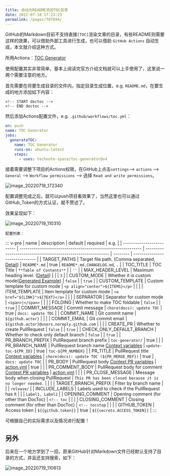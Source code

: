 ```yaml
---
title: 自动为README添加TOC目录
date: 2022-07-18 17:23:23
permalink: /pages/f07694/
---
```


GitHub的Markdown目前不支持直接`[TOC]`渲染文章的目录，有些README则需要这样的效果，可以借助外部工具进行生成，也可以借助 `GitHub Actions` 自动生成，本文就介绍这种方式。

所用Actions：[TOC Generator](https://github.com/marketplace/actions/toc-generator)

使用配置其实非常简单，基本上阅读完官方介绍文档就可以上手使用了，这里说一两个需要注意的地方。

首先需要在将要生成目录的文件内，指定目录生成位置，e.g. `README.md`，在要生成的地方添加如下内容：

```
<!-- START doctoc -->
<!-- END doctoc -->
```

然后添加Actions配置文件，e.g. `.github/workflows/toc.yml`：

```yml
on: push
name: TOC Generator
jobs:
  generateTOC:
    name: TOC Generator
    runs-on: ubuntu-latest
    steps:
      - uses: technote-space/toc-generator@v4
```

接着需要调整下项目的Actions权限，在GitHub上点击`settings`--> `actions` --> `General` --> `Workflow permissions` --> 选择 `Read and write permissions`。

![image_20220718_172340](https://cdn.staticaly.com/gh/eryajf/tu/main/img/image_20220718_172340.png)

配置调整完成之后，就可以push项目看效果了，当然这里也可以通过GitHub_Token的方式认证，就不赘述了。

效果呈现如下：

![image_20220719_110310](https://cdn.staticaly.com/gh/eryajf/tu/main/img/image_20220719_110310.png)

`配置列表：`

::: v-pre
| name                      | description                                                  | default                                                      | required | e.g.                           |
| ------------------------- | ------------------------------------------------------------ | ------------------------------------------------------------ | -------- | ------------------------------ |
| TARGET_PATHS              | Target file path. (Comma separated, [Detail](https://github.com/thlorenz/doctoc#adding-toc-to-individual-files)) | `README*.md`                                                 | true     | `README*.md,CHANGELOG.md`, `.` |
| TOC_TITLE                 | TOC Title                                                    | `**Table of Contents**`                                      |          | `''`                           |
| MAX_HEADER_LEVEL          | Maximum heading level. ([Detail](https://github.com/thlorenz/doctoc#specifying-a-maximum-heading-level-for-toc-entries)) |                                                              |          | `3`                            |
| CUSTOM_MODE               | Whether it is custom mode([Generated Example](https://github.com/technote-space/toc-generator/blob/main/samples/README.horizontal.md)) | `false`                                                      |          | `true`                         |
| CUSTOM_TEMPLATE           | Custom template for custom mode                              | `<p align="center">${ITEMS}</p>`                             |          |                                |
| ITEM_TEMPLATE             | Item template for custom mode                                | `<a href="${LINK}">${TEXT}</a>`                              |          |                                |
| SEPARATOR                 | Separator for custom mode                                    | `<span>|</span>`                                             |          |                                |
| FOLDING                   | Whether to make TOC foldable                                 | `false`                                                      |          | `true`                         |
| COMMIT_MESSAGE            | Commit message                                               | `chore(docs): update TOC`                                    | true     | `docs: update TOC`             |
| COMMIT_NAME               | Git commit name                                              | `${github.actor}`                                            |          |                                |
| COMMIT_EMAIL              | Git commit email                                             | `${github.actor}@users.noreply.github.com`                   |          |                                |
| CREATE_PR                 | Whether to create PullRequest                                | `false`                                                      |          | `true`                         |
| CHECK_ONLY_DEFAULT_BRANCH | Whether to check only default branch                         | `false`                                                      |          | `true`                         |
| PR_BRANCH_PREFIX          | PullRequest branch prefix                                    | `toc-generator/`                                             | true     |                                |
| PR_BRANCH_NAME            | PullRequest branch name [Context variables](https://github.com/marketplace/actions/toc-generator#context-variables) | `update-toc-${PR_ID}`                                        | true     | `toc-${PR_NUMBER}`             |
| PR_TITLE                  | PullRequest title [Context variables](https://github.com/marketplace/actions/toc-generator#context-variables) | `chore(docs): update TOC (${PR_MERGE_REF})`                  | true     | `docs: update TOC`             |
| PR_BODY                   | PullRequest body [Context PR variables](https://github.com/marketplace/actions/toc-generator#context-pr-variables) | [action.yml](https://github.com/technote-space/toc-generator/blob/main/action.yml) | true     |                                |
| PR_COMMENT_BODY           | PullRequest body for comment [Context PR variables](https://github.com/marketplace/actions/toc-generator#context-pr-variables) | [action.yml](https://github.com/technote-space/toc-generator/blob/main/action.yml) |          |                                |
| PR_CLOSE_MESSAGE          | Message body when closing PullRequest                        | `This PR has been closed because it is no longer needed.`    |          |                                |
| TARGET_BRANCH_PREFIX      | Filter by branch name                                        |                                                              |          | `release/`                     |
| INCLUDE_LABELS            | Labels used to check if the PullRequest has it               |                                                              |          | `Label1, Label2`               |
| OPENING_COMMENT           | Opening comment (for other than DocToc)                      | `<!-- toc`                                                   |          |                                |
| CLOSING_COMMENT           | Closing comment (for other than DocToc)                      | `<!-- tocstop`                                               |          |                                |
| GITHUB_TOKEN              | Access token                                                 | `${{github.token}}`                                          | true     | `${{secrets.ACCESS_TOKEN}}`    |
:::


可根据自己的实际需求以及情况进行配置！

## 另外

后来在一个地方学到了一招，原来GitHub针对Markdown文件已经默认支持了目录的方式，并且还支持搜索，如下：

![image_20220719_110613](https://cdn.staticaly.com/gh/eryajf/tu/main/img/image_20220719_110613.png)